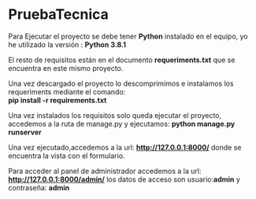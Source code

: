 # PruebaTecnica

 
 Para Ejecutar el proyecto se debe tener <b>Python</b> instalado en el equipo, yo he utilizado la versión :  <b> Python 3.8.1</b>
 
 El resto de requisitos están en el documento <b>requeriments.txt</b> que se encuentra en este mismo proyecto.

Una vez descargado el proyecto lo descomprimimos e instalamos los requeriments mediante el comando: <br><b> pip install -r requirements.txt</b>

Una vez instalados los requisitos solo queda ejecutar el proyecto, accedemos a la ruta de manage.py y ejecutamos:
<b>python manage.py runserver</b>

Una vez ejecutado,accedemos a la url: <b>http://127.0.0.1:8000/</b> donde se encuentra la vista con el formulario.

Para acceder al panel de administrador accedemos a la url: <b>http://127.0.0.1:8000/admin/</b> los datos de acceso son usuario:<b>admin</b> y contraseña: <b>admin</b>

